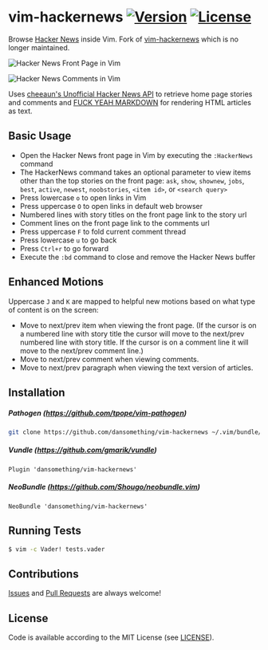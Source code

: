 vim-hackernews [![Version](https://img.shields.io/badge/version-0.2-orange.svg)](https://github.com/dansomething/vim-hackernews/releases/tag/v0.2) [![License](https://img.shields.io/badge/license-MIT-blue.svg)](https://github.com/dansomething/vim-hackernews/raw/master/LICENSE)
==============

Browse [Hacker News](https://news.ycombinator.com) inside Vim. Fork of [vim-hackernews](https://vim.sourceforge.io/scripts/script.php?script_id=5108) which is no longer maintained.

![Hacker News Front Page in Vim](https://github.com/dansomething/vim-hackernews/raw/master/screenshots/vim-hackernews-home.png)

![Hacker News Comments in Vim](https://github.com/dansomething/vim-hackernews/raw/master/screenshots/vim-hackernews-item.png)

Uses [cheeaun's Unofficial Hacker News API](https://github.com/cheeaun/node-hnapi)
to retrieve home page stories and comments and
[FUCK YEAH MARKDOWN](http://fuckyeahmarkdown.com) for rendering HTML articles
as text.


Basic Usage
-----------

* Open the Hacker News front page in Vim by executing the `:HackerNews` command
* The HackerNews command takes an optional parameter to view items other
  than the top stories on the front page: `ask`, `show`, `shownew`, `jobs`,
  `best`, `active`, `newest`, `noobstories`, `<item id>`, or `<search query>`
* Press lowercase `o` to open links in Vim
* Press uppercase `O` to open links in default web browser
* Numbered lines with story titles on the front page link to the story url
* Comment lines on the front page link to the comments url
* Press uppercase `F` to fold current comment thread
* Press lowercase `u` to go back
* Press `Ctrl+r` to go forward
* Execute the `:bd` command to close and remove the Hacker News buffer


Enhanced Motions
----------------

Uppercase `J` and `K` are mapped to helpful new motions based on what type of
content is on the screen:

* Move to next/prev item when viewing the front page. (If the cursor is on a
  numbered line with story title the cursor will move to the next/prev numbered
  line with story title. If the cursor is on a comment line it will move to the
  next/prev comment line.)
* Move to next/prev comment when viewing comments.
* Move to next/prev paragraph when viewing the text version of articles.


Installation
------------

##### Pathogen (https://github.com/tpope/vim-pathogen)
```bash
git clone https://github.com/dansomething/vim-hackernews ~/.vim/bundle/vim-hackernews
```

##### Vundle (https://github.com/gmarik/vundle)
```
Plugin 'dansomething/vim-hackernews'
```

##### NeoBundle (https://github.com/Shougo/neobundle.vim)
```
NeoBundle 'dansomething/vim-hackernews'
```


Running Tests
-------------

```bash
$ vim -c Vader! tests.vader
```


Contributions
-------------

[Issues](https://github.com/dansomething/vim-hackernews/issues) and
[Pull Requests](https://github.com/dansomething/vim-hackernews/pulls) are always
welcome!


License
-------

Code is available according to the MIT License
(see [LICENSE](https://github.com/dansomething/vim-hackernews/raw/master/LICENSE)).

